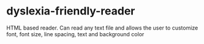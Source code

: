 # dyslexia-friendly-reader
HTML based reader. Can read any text file and allows the user to customize font, font size, line spacing, text and background color
